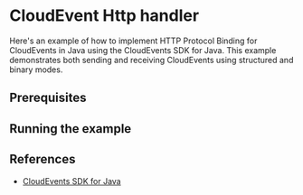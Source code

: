 # CloudEvent Http handler

Here's an example of how to implement HTTP Protocol Binding for CloudEvents in Java using the CloudEvents SDK for Java. This example demonstrates both sending and receiving CloudEvents using structured and binary modes.

## Prerequisites

## Running the example

## References
- [CloudEvents SDK for Java](https://cloudevents.github.io/sdk-java/)